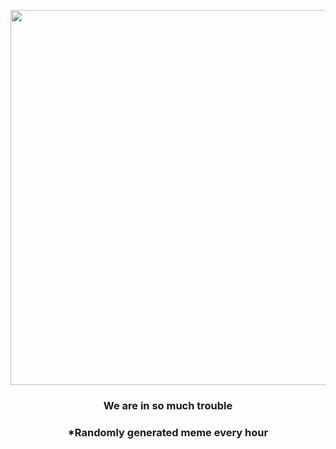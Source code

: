 <p align="center">
        <img src="https://i.redd.it/92rnzi5kaui91.gif" width="600" height="600">
        </p>
        <h3 align="center">We are in so much trouble</h3>
        <h3 align="center">*Randomly generated meme every hour</h3>
    